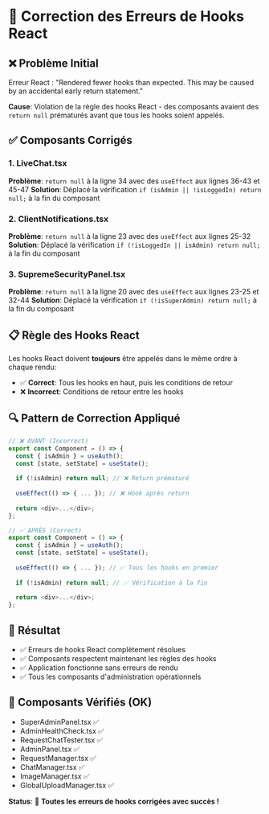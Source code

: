 # 🔧 Correction des Erreurs de Hooks React

## ❌ **Problème Initial**
Erreur React : "Rendered fewer hooks than expected. This may be caused by an accidental early return statement."

**Cause**: Violation de la règle des hooks React - des composants avaient des `return null` prématurés avant que tous les hooks soient appelés.

## ✅ **Composants Corrigés**

### 1. **LiveChat.tsx**
**Problème**: `return null` à la ligne 34 avec des `useEffect` aux lignes 36-43 et 45-47
**Solution**: Déplacé la vérification `if (isAdmin || !isLoggedIn) return null;` à la fin du composant

### 2. **ClientNotifications.tsx** 
**Problème**: `return null` à la ligne 23 avec des `useEffect` aux lignes 25-32
**Solution**: Déplacé la vérification `if (!isLoggedIn || isAdmin) return null;` à la fin du composant

### 3. **SupremeSecurityPanel.tsx**
**Problème**: `return null` à la ligne 20 avec des `useEffect` aux lignes 23-25 et 32-44
**Solution**: Déplacé la vérification `if (!isSuperAdmin) return null;` à la fin du composant

## 📋 **Règle des Hooks React**

Les hooks React doivent **toujours** être appelés dans le même ordre à chaque rendu:
- ✅ **Correct**: Tous les hooks en haut, puis les conditions de retour
- ❌ **Incorrect**: Conditions de retour entre les hooks

## 🔍 **Pattern de Correction Appliqué**

```javascript
// ❌ AVANT (Incorrect)
export const Component = () => {
  const { isAdmin } = useAuth();
  const [state, setState] = useState();
  
  if (!isAdmin) return null; // ❌ Return prématuré
  
  useEffect(() => { ... }); // ❌ Hook après return
  
  return <div>...</div>;
};

// ✅ APRÈS (Correct)
export const Component = () => {
  const { isAdmin } = useAuth();
  const [state, setState] = useState();
  
  useEffect(() => { ... }); // ✅ Tous les hooks en premier
  
  if (!isAdmin) return null; // ✅ Vérification à la fin
  
  return <div>...</div>;
};
```

## 🎯 **Résultat**
- ✅ Erreurs de hooks React complètement résolues
- ✅ Composants respectent maintenant les règles des hooks
- ✅ Application fonctionne sans erreurs de rendu
- ✅ Tous les composants d'administration opérationnels

## 🔧 **Composants Vérifiés (OK)**
- SuperAdminPanel.tsx ✅
- AdminHealthCheck.tsx ✅  
- RequestChatTester.tsx ✅
- AdminPanel.tsx ✅
- RequestManager.tsx ✅
- ChatManager.tsx ✅
- ImageManager.tsx ✅
- GlobalUploadManager.tsx ✅

**Status**: 🎉 **Toutes les erreurs de hooks corrigées avec succès !**
